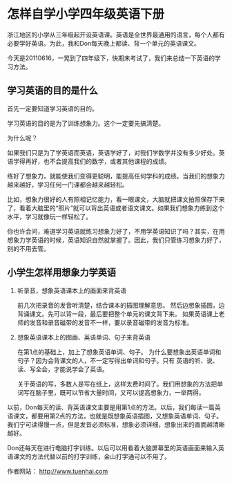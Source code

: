 # 怎样自学小学四年级英语下册

浙江地区的小学从三年级起开设英语课。英语是全世界最通用的语言，每个人都有必要学好英语。为此，我和Don每天晚上都读、背一个单元的英语课文。

今天是20110616，一晃到了四年级下，快期末考试了，我们来总结一下英语的学习方法。

## 学习英语的目的是什么

首先一定要知道学习英语的目的。

学习英语的目的是为了训练想象力。这个一定要先搞清楚。

为什么呢？

如果我们只是为了学英语而英语，英语学好了，对我们学数学并没有多少好处。英语学得再好，也不会提高我们的数学，或者其他课程的成绩。

练好了想象力，就能使我们变得更聪明，能提高任何学科的成绩。当我们的想象力越来越好，学习任何一门课都会越来越轻松。

比如，想象力很好的人有照相记忆能力，看一眼课文，大脑就把课文拍照保存下来了，看着大脑里的“照片”就可以背出英语或者语文课文。如果我们想象力练到这个水平，学习就像玩一样轻松了。

你也许会问，难道学习英语就练习想象力好了，不用学英语知识了吗？其实，在用想象力学英语的时候，英语知识自然就掌握了。因此，我们只管练习想象力好了，别的不用去管。



## 小学生怎样用想象力学英语

1. 听录音，想象英语课本上的画面来背英语

    前几次把录音的发音听清楚，结合课本的插图理解意思。
    然后边想象插图，边背诵课文。先可以背一段，最后要把整个单元的课文背下来。
    如果英语课上老师的发音和录音磁带的发音不一样，要以录音磁带的发音为标准。
   
2. 想象英语课本上的图画、英语单词、句子来背英语

    在第1点的基础上，加上了想象英语单词、句子。
    为什么要想象出英语单词和句子？因为会背课文的人，不一定写得出单词和句子。只有 英语的听、说、读、写全会，才能说学会了英语。
   
    关于英语的写，多数人是写在纸上，这样太费时间了。我们用想象的方法把单词写在脑子里，既可以节省大量时间，又可以提高想象力，一举两得。

以前，Don每天的读、背英语课文主要是用第1点的方法。以后，我们每读一篇英语课文，都要用第2点的方法，也就是既想象英语插图，又想象英语单词、句子。我们宁可读得慢一点，但是发音必须标准，想象必须详细，想象出来的画面越清晰越好。

Don还每天在进行电脑打字训练。以后可以用看着大脑屏幕里的英语画面来输入英语课文的方法代替以前的打字训练，金山打字通可以不用了。



作者网站： http://www.tuenhai.com